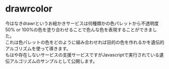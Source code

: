 # drawrcolor

今はなきdrawrというお絵かきサービスは何種類かの色パレットから不透明度50% or 100%の色を塗り合わせることで色んな色を表現することができました。  
これは色パレットの色をどのように組み合わせれば目的の色を作れるかを遺伝的アルゴリズムを使って導きます。  
もはや存在しないサービスの支援サービスですがJavascriptで実行されている遺伝アルゴリズムのサンプルとして公開します。

